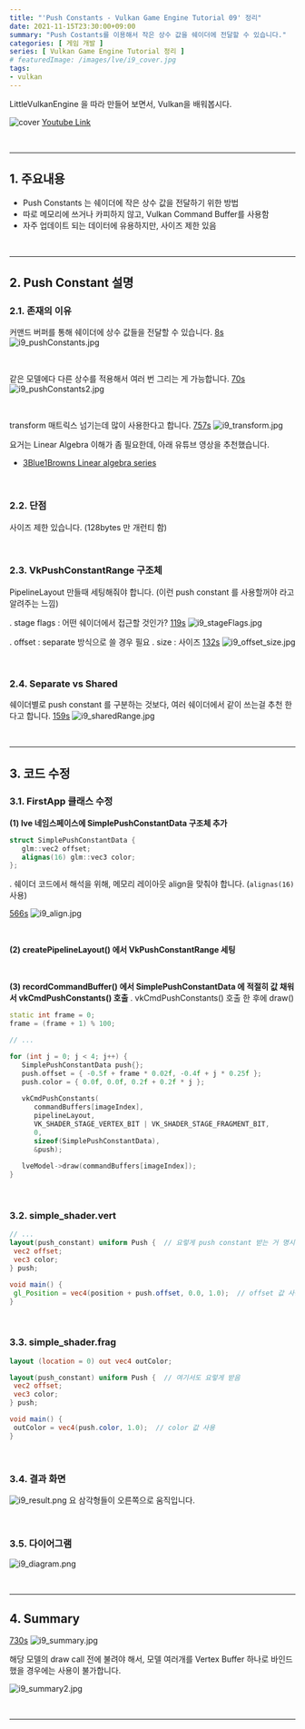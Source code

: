 ```yaml
---
title: "'Push Constants - Vulkan Game Engine Tutorial 09' 정리"
date: 2021-11-15T23:30:00+09:00
summary: "Push Costants를 이용해서 작은 상수 값을 쉐이더에 전달할 수 있습니다."
categories: [ 게임 개발 ]
series: [ Vulkan Game Engine Tutorial 정리 ]
# featuredImage: /images/lve/i9_cover.jpg
tags:
- vulkan
---
```


LittleVulkanEngine 을 따라 만들어 보면서, Vulkan을 배워봅시다.


![cover](/images/lve/i9_cover.jpg)
[Youtube Link](https://youtu.be/wlLGLWI9Fdc?list=PL8327DO66nu9qYVKLDmdLW_84-yE4auCR)

<br/>

---


## 1. 주요내용

- Push Constants 는 쉐이더에 작은 상수 값을 전달하기 위한 방법
- 따로 메모리에 쓰거나 카피하지 않고, Vulkan Command Buffer를 사용함
- 자주 업데이트 되는 데이터에 유용하지만, 사이즈 제한 있음

<br/>

---

## 2. Push Constant 설명

### 2.1. 존재의 이유

커맨드 버퍼를 통해 쉐이더에 상수 값들을 전달할 수 있습니다.
[8s](https://youtu.be/wlLGLWI9Fdc?list=PL8327DO66nu9qYVKLDmdLW_84-yE4auCR&t=8)
![i9_pushConstants.jpg](/images/lve/i9_pushConstants.jpg)

<br/>

같은 모델에다 다른 상수를 적용해서 여러 번 그리는 게 가능합니다.
[70s](https://youtu.be/wlLGLWI9Fdc?list=PL8327DO66nu9qYVKLDmdLW_84-yE4auCR&t=70)
![i9_pushConstants2.jpg](/images/lve/i9_pushConstants2.jpg)


<br/>

transform 매트릭스 넘기는데 많이 사용한다고 합니다.
[757s](https://youtu.be/wlLGLWI9Fdc?list=PL8327DO66nu9qYVKLDmdLW_84-yE4auCR&t=757)
![i9_transform.jpg](/images/lve/i9_transform.jpg)

요거는 Linear Algebra 이해가 좀 필요한데, 아래 유튜브 영상을 추천했습니다.
- [3Blue1Browns Linear algebra series](https://www.youtube.com/playlist?list=PLZHQObOWTQDPD3MizzM2xVFitgF8hE_ab)

<br/>


### 2.2. 단점
사이즈 제한 있습니다. (128bytes 만 개런티 함)


<br/>


### 2.3. VkPushConstantRange 구조체
PipelineLayout 만들때 세팅해줘야 합니다.
(이런 push constant 를 사용할꺼야 라고 알려주는 느낌)


. stage flags : 어떤 쉐이더에서 접근할 것인가?
[119s](https://youtu.be/wlLGLWI9Fdc?list=PL8327DO66nu9qYVKLDmdLW_84-yE4auCR&t=119)
![i9_stageFlags.jpg](/images/lve/i9_stageFlags.jpg)


. offset : separate 방식으로 쓸 경우 필요
. size : 사이즈
[132s](https://youtu.be/wlLGLWI9Fdc?list=PL8327DO66nu9qYVKLDmdLW_84-yE4auCR&t=132)
![i9_offset_size.jpg](/images/lve/i9_offset_size.jpg)


<br/>


### 2.4. Separate vs Shared
쉐이더별로 push constant 를 구분하는 것보다, 여러 쉐이더에서 같이 쓰는걸 추천 한다고 합니다.
[159s](https://youtu.be/wlLGLWI9Fdc?list=PL8327DO66nu9qYVKLDmdLW_84-yE4auCR&t=159)
![i9_sharedRange.jpg](/images/lve/i9_sharedRange.jpg)



<br/>

---


## 3. 코드 수정
### 3.1. FirstApp 클래스 수정

**(1) lve 네임스페이스에 SimplePushConstantData 구조체 추가**

```cpp
struct SimplePushConstantData {  
   glm::vec2 offset;  
   alignas(16) glm::vec3 color;  
};
```

. 쉐이더 코드에서 해석을 위해, 메모리 레이아웃 align을 맞춰야 합니다. (`alignas(16)` 사용)

[566s](https://youtu.be/wlLGLWI9Fdc?list=PL8327DO66nu9qYVKLDmdLW_84-yE4auCR&t=566)
![i9_align.jpg](/images/lve/i9_align.jpg)


<br/>

**(2) createPipelineLayout() 에서 VkPushConstantRange 세팅**

<br/>

**(3) recordCommandBuffer() 에서 SimplePushConstantData 에 적절히 값 채워서 vkCmdPushConstants() 호출**
. vkCmdPushConstants() 호출 한 후에 draw()

```cpp
static int frame = 0;  
frame = (frame + 1) % 100;

// ...

for (int j = 0; j < 4; j++) {  
   SimplePushConstantData push{};  
   push.offset = { -0.5f + frame * 0.02f, -0.4f + j * 0.25f };  
   push.color = { 0.0f, 0.0f, 0.2f + 0.2f * j };  
  
   vkCmdPushConstants(  
      commandBuffers[imageIndex],  
      pipelineLayout,  
      VK_SHADER_STAGE_VERTEX_BIT | VK_SHADER_STAGE_FRAGMENT_BIT,  
      0,  
      sizeof(SimplePushConstantData),  
      &push);  
  
   lveModel->draw(commandBuffers[imageIndex]);  
}
```

<br/>


### 3.2. simple_shader.vert

```glsl
// ...
layout(push_constant) uniform Push {  // 요렇게 push constant 받는 거 명시
 vec2 offset;  
 vec3 color;  
} push;

void main() {  
 gl_Position = vec4(position + push.offset, 0.0, 1.0);  // offset 값 사용
}
```

<br/>

### 3.3. simple_shader.frag

```glsl
layout (location = 0) out vec4 outColor;

layout(push_constant) uniform Push {  // 여기서도 요렇게 받음
 vec2 offset;  
 vec3 color;  
} push;

void main() {  
 outColor = vec4(push.color, 1.0);  // color 값 사용
}
```

<br/>

### 3.4. 결과 화면

![i9_result.png](/images/lve/i9_result.png)
요 삼각형들이 오른쪽으로 움직입니다.


<br/>

### 3.5. 다이어그램
![i9_diagram.png](/images/lve/i9_diagram.png)


<br/>

---


## 4. Summary
[730s](https://youtu.be/wlLGLWI9Fdc?list=PL8327DO66nu9qYVKLDmdLW_84-yE4auCR&t=730)
![i9_summary.jpg](/images/lve/i9_summary.jpg)

해당 모델의 draw call 전에 불려야 해서, 모델 여러개를 Vertex Buffer 하나로 바인드 했을 경우에는 사용이 불가합니다.

![i9_summary2.jpg](/images/lve/i9_summary2.jpg)


<br/>

---